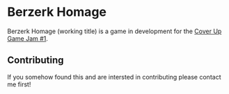# Berzerk Homage

Berzerk Homage (working title) is a game in development for the [Cover Up Game Jam #1](https://itch.io/jam/cover-up1).

## Contributing

If you somehow found this and are intersted in contributing please contact me first!